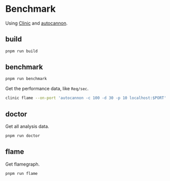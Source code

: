 # Benchmark

Using [Clinic](https://clinicjs.org/) and [autocannon](https://github.com/mcollina/autocannon).

## build

```bash
pnpm run build
```

## benchmark

```bash
pnpm run benchmark
```

Get the performance data, like `Req/sec`.

```bash
clinic flame --on-port 'autocannon -c 100 -d 30 -p 10 localhost:$PORT' -- node ./dist/simple/index.js
```

## doctor

Get all analysis data.

```bash
pnpm run doctor
```

## flame

Get flamegraph.

```bash
pnpm run flame
```
